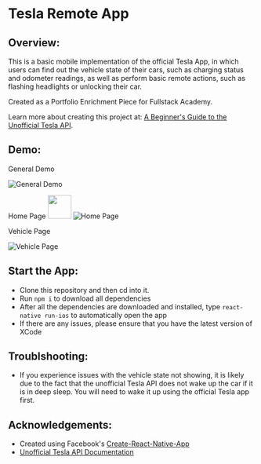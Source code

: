 # Tesla Remote App

## Overview:
This is a basic mobile implementation of the official Tesla App, in which users can find out the vehicle state of their cars, such as charging status and odometer readings, as well as perform basic remote actions, such as flashing headlights or unlocking their car.

Created as a Portfolio Enrichment Piece for Fullstack Academy. 

Learn more about creating this project at: [A Beginner's Guide to the Unofficial Tesla API](https://medium.com/@jhuang5132/a-beginners-guide-to-the-unofficial-tesla-api-a5b3edfe1467). 

## Demo:
General Demo

![General Demo](https://i.imgur.com/ViGxPQ0.gif)

Home Page
<img src="https://i.imgur.com/LcxD3Ug.png" width="48">
![Home Page](https://i.imgur.com/LcxD3Ug.png)<!-- .element height="50%" width="50%" -->

Vehicle Page

![Vehicle Page](https://i.imgur.com/98VlAuG.png)<!-- .element height="50%" width="50%" -->
## Start the App:
* Clone this repository and then cd into it.
* Run `npm i` to download all dependencies
* After all the dependencies are downloaded and installed, type `react-native run-ios` to automatically open the app
* If there are any issues, please ensure that you have the latest version of XCode

## Troublshooting:
* If you experience issues with the vehicle state not showing, it is likely due to the fact that the unofficial Tesla API does not wake up the car if it is in deep sleep. You will need to wake it up using the official Tesla app first.

## Acknowledgements:
* Created using Facebook's [Create-React-Native-App](https://github.com/react-community/create-react-native-app) 
* [Unofficial Tesla API Documentation](https://tesla-api.timdorr.com/)

